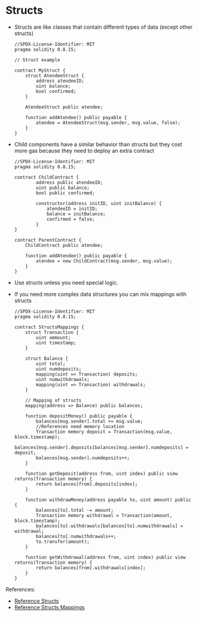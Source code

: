 # Structs

-   Structs are like classes that contain different types of data (except other structs)

    ```Solidity
    //SPDX-License-Identifier: MIT
    pragma solidity 0.8.15;

    // Struct example

    contract MyStruct {
        struct AtendeeStruct {
            address atendeeID;
            uint balance;
            bool confirmed;
        }

        AtendeeStruct public atendee;

        function addAtendee() public payable {
            atendee = AtendeeStruct(msg.sender, msg.value, false);
        }
    }
    ```

-   Child components have a similar behavior than structs but they cost more gas because they need to deploy an extra contract

    ```Solidity
    //SPDX-License-Identifier: MIT
    pragma solidity 0.8.15;

    contract ChildContract {
            address public atendeeID;
            uint public balance;
            bool public confirmed;

            constructor(address initID, uint initBalance) {
                atendeeID = initID;
                balance = initBalance;
                confirmed = false;
            }
    }

    contract ParentContract {
        ChildContract public atendee;

        function addAtendee() public payable {
            atendee = new ChildContract(msg.sender, msg.value);
        }
    }
    ```

-   Use structs unless you need special logic.
-   If you need more complex data structures you can mix mappings with structs

    ```Solidity
    //SPDX-License-Identifier: MIT
    pragma solidity 0.8.15;

    contract StructsMappings {
        struct Transaction {
            uint ammount;
            uint timestamp;
        }

        struct Balance {
            uint total;
            uint numdeposits;
            mapping(uint => Transaction) deposits;
            uint numwithdrawals;
            mapping(uint => Transaction) withdrawals;
        }

        // Mapping of structs
        mapping(address => Balance) public balances;

        function depositMoney() public payable {
            balances[msg.sender].total += msg.value;
            //References need memory location
            Transaction memory deposit = Transaction(msg.value, block.timestamp);
            balances[msg.sender].deposits[balances[msg.sender].numdeposits] = deposit;
            balances[msg.sender].numdeposits++;
        }

        function getDeposit(address from, uint index) public view returns(Transaction memory) {
            return balances[from].deposits[index];
        }

        function withdrawMoney(address payable to, uint amount) public {
            balances[to].total -= amount;
            Transaction memory withdrawal = Transaction(amount, block.timestamp);
            balances[to].withdrawals[balances[to].numwithdrawals] = withdrawal;
            balances[to].numwithdrawals++;
            to.transfer(amount);
        }

        function getWithdrawal(address from, uint index) public view returns(Transaction memory) {
            return balances[from].withdrawals[index];
        }
    }
    ```

References:

-   [Reference Structs](https://ethereum-blockchain-developer.com/2022-04-smart-wallet/02-structs/)
-   [Reference Structs Mappings](https://ethereum-blockchain-developer.com/2022-04-smart-wallet/03-structs-and-mappings/)
